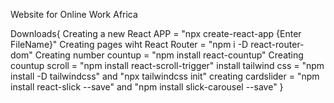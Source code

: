 
Website for Online Work Africa


Downloads{
Creating a new React APP = "npx create-react-app {Enter FileName}"
Creating pages wiht React Router = "npm i -D react-router-dom"
Creating number countup  = "npm install react-countup"
Creating countup scroll  = "npm install react-scroll-trigger"
install tailwind css = "npm install -D tailwindcss" and "npx tailwindcss init"
creating cardslider = "npm install react-slick --save" and "npm install slick-carousel --save"
}
